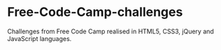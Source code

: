 # Free-Code-Camp-challenges
Challenges from Free Code Camp realised in HTML5, CSS3, jQuery and JavaScript languages.

